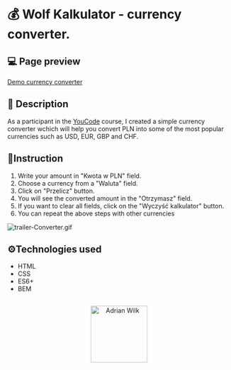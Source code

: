 # :moneybag: Wolf Kalkulator - currency converter.

## :computer: Page preview
[Demo currency converter](https://awilku.github.io/currencyConverter/)
## :page_facing_up: Description
As a participant in the [YouCode](https://youcode.pl/frontend-developer/) course, I created a simple currency converter wchich will help you convert PLN into some of the most popular currencies such as USD, EUR, GBP and CHF.
## :receipt:Instruction

1. Write your amount in "Kwota w PLN" field.
2. Choose a currency from a "Waluta" field.
3. Click on "Przelicz" button.
4. You will see the converted amount in the "Otrzymasz" field.
5. If you want to clear all fields, click on the "Wyczyść kalkulator" button.
6. You can repeat the above steps with other currencies 

![trailer-Converter.gif](https://i.postimg.cc/nrntRnb1/trailer-Converter.gif)
## :gear:Technologies used
- HTML
- CSS
- ES6+
- BEM
##
<p align="center">
  <img width="128" src="https://i.postimg.cc/MHZdn0T0/icon.png" alt="Adrian Wilk">
</p>
